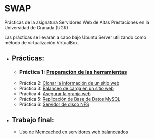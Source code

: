 # SWAP
Prácticas de la asignatura Servidores Web de Altas Prestaciones en la Universidad de Granada (UGR)

Las prácticas se llevarán a cabo bajo Ubuntu Server utilizando como método de virtualización VirtualBox.

- ## Prácticas:
    - ### Práctica 1: [Preparación de las herramientas](Prácticas/P1-PreparacionHerramientas.pdf)
    - Práctica 2: [Clonar la información de un sitio web](Prácticas/P2-ClonarInformacionSitioWeb.pdf)
    - Práctica 3: [Balanceo de carga en un sitio web](Prácticas/P3-BalanceoDeCarga.pdf)
    - Práctica 4: [Asegurar la granja web](Prácticas/P4-AsegurarGranjaWeb.pdf)
    - Práctica 5: [Replicación de Base de Datos MySQL](Prácticas/P5-ReplicacionBBDD.pdf)
    - Práctica 6: [Servidor de disco NFS](Prácticas/P6-ServidorDeDiscoNFS.pdf)

- ## Trabajo final: 
    - [Uso de Memcached en servidores web balanceados](TrabajoFinal/Memcached.pdf)
